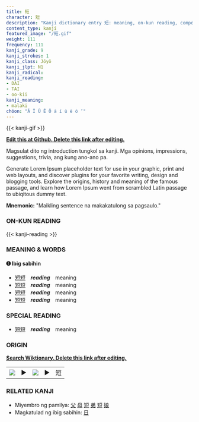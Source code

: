 ```yaml
---
title: 短
character: 短
description: "Kanji dictionary entry 短: meaning, on-kun reading, compounds, origin, related kanji"
content_type: kanji
featured_image: "/短.gif"
weight: 111
frequency: 111
kanji_grade: 9
kanji_strokes: 1
kanji_class: Jōyō
kanji_jlpt: N1
kanji_radical: 
kanji_reading: 
- DAI
- TAI
- oo-kii
kanji_meaning:
- malaki
chōon: "Ā Ī Ū Ē Ō ā ī ū ē ō ’"
---
```

[//]: # (Don't edit the line below. Kanji animated GIF code is automatically generated.)
{{< kanji-gif >}}

[//]: # (Edit below this line.)

**[Edit this at Github. Delete this link after editing.](https://github.com/tim0g/tim/tree/main/content/kanji/短/index.md)**

Magsulat dito ng introduction tungkol sa kanji. Mga opinions, impressions, suggestions, trivia, ang kung ano-ano pa.

Generate Lorem Ipsum placeholder text for use in your graphic, print and web layouts, and discover plugins for your favorite writing, design and blogging tools. Explore the origins, history and meaning of the famous passage, and learn how Lorem Ipsum went from scrambled Latin passage to ubiqitous dummy text.
 
**Mnemonic:** "Maikling sentence na makakatulong sa pagsaulo."

### ON-KUN READING

[//]: # (Don't edit the line below. ON-KUN READING code is automatically generated.)
{{< kanji-reading >}}

### MEANING & WORDS

#### ➊ **Ibig sabihin**
  - [短](../短)[短](../短)　***reading***　meaning
  - [短](../短)[短](../短)　***reading***　meaning
  - [短](../短)[短](../短)　***reading***　meaning
  - [短](../短)[短](../短)　***reading***　meaning

### SPECIAL READING
  - [短](../短)[短](../短)　***reading***　meaning

### ORIGIN

**[Search Wiktionary. Delete this link after editing.](https://wiktionary.org/wiki/短)**
<table class="kanji-table"><tr><td>
<img src="60px-短-bronze.svg.png">
</td><td>▶</td><td>
<img src="60px-短-oracle.svg.png">
</td><td>▶</td>
<td class="kanji-origin">短</td>
</tr></table>

### RELATED KANJI
- Miyembro ng pamilya: [父](../父) [母](../母) [短](../短) [弟](../弟) [短](../短) [娘](../娘)
- Magkatulad ng ibig sabihin: [日](../日)
